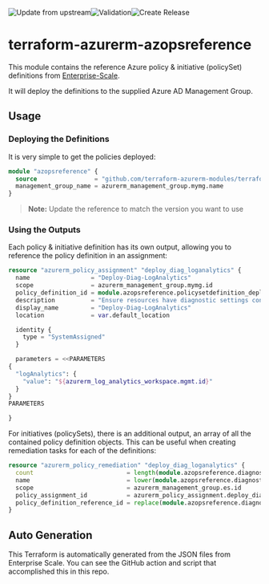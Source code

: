 ![Update from upstream](https://github.com/terraform-azurerm-modules/terraform-azurerm-azopsreference/workflows/Update%20from%20upstream/badge.svg)![Validation](https://github.com/terraform-azurerm-modules/terraform-azurerm-azopsreference/workflows/Validation/badge.svg)![Create Release](https://github.com/terraform-azurerm-modules/terraform-azurerm-azopsreference/workflows/Create%20Release/badge.svg)

# terraform-azurerm-azopsreference

This module contains the reference Azure policy & initiative (policySet) definitions from [Enterprise-Scale](https://github.com/Azure/Enterprise-Scale).

It will deploy the definitions to the supplied Azure AD Management Group.

## Usage

### Deploying the Definitions

It is very simple to get the policies deployed:

```terraform
module "azopsreference" {
  source                = "github.com/terraform-azurerm-modules/terraform-azurerm-azopsreference?ref=v0.1.0"
  management_group_name = azurerm_management_group.mymg.name
}
```

> **Note:** Update the reference to match the version you want to use

### Using the Outputs

Each policy & initiative definition has its own output, allowing you to reference the policy definition in an assignment:

```terraform
resource "azurerm_policy_assignment" "deploy_diag_loganalytics" {
  name                 = "Deploy-Diag-LogAnalytics"
  scope                = azurerm_management_group.mymg.id
  policy_definition_id = module.azopsreference.policysetdefinition_deploy_diag_loganalytics.id
  description          = "Ensure resources have diagnostic settings configured to forward to Log Analytics"
  display_name         = "Deploy-Diag-LogAnalytics"
  location             = var.default_location

  identity {
    type = "SystemAssigned"
  }

  parameters = <<PARAMETERS
{
  "logAnalytics": {
    "value": "${azurerm_log_analytics_workspace.mgmt.id}"
  }
}
PARAMETERS

}
```

For initiatives (policySets), there is an additional output, an array of all the contained policy definition objects.
This can be useful when creating remediation tasks for each of the definitions:

```terraform
resource "azurerm_policy_remediation" "deploy_diag_loganalytics" {
  count                          = length(module.azopsreference.diagnostic_policy_definitions)
  name                           = lower(module.azopsreference.diagnostic_policy_definitions[count.index].name)
  scope                          = azurerm_management_group.es.id
  policy_assignment_id           = azurerm_policy_assignment.deploy_diag_loganalytics.id
  policy_definition_reference_id = replace(module.azopsreference.diagnostic_policy_definitions[count.index].name, "-", "")
}
```

## Auto Generation

This Terraform is automatically generated from the JSON files from Enterprise Scale.
You can see the GitHub action and script that accomplished this in this repo.
